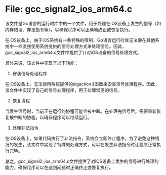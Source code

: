 # File: gcc_signal2_ios_arm64.c

该文件是Go语言的运行时库中的一个文件，用于处理在iOS设备上发生的信号（如内存错误、非法指令等），以确保程序可以正确地终止或恢复执行。

在iOS设备上，由于iOS系统有一些特殊的限制，Go语言运行时库无法像在其他系统中一样直接使用系统提供的信号处理方式来处理信号。因此，gcc_signal2_ios_arm64.c文件中提供了针对iOS设备的信号处理方式。

具体来说，该文件中实现了以下功能：

1. 安装信号处理程序

在iOS设备上，无法使用系统提供的sigaction()函数来安装信号处理程序。因此，该文件中实现了自己的信号处理程序，用于处理常见的信号。

2. 恢复协程

当发生信号时，当前正在运行的协程可能会被中断。在处理完信号后，需要重新恢复被中断的协程，以确保程序可以继续运行。

3. 处理非法指令

在iOS设备上，如果代码执行了非法指令，系统会立即终止程序。为了避免这种情况的发生，该文件中实现了特殊的处理方式，可以在发生非法指令时让程序正常执行完毕。

总之，gcc_signal2_ios_arm64.c文件提供了对iOS设备上发生的信号进行处理的能力，确保程序可以在遇到问题时正确终止或恢复执行。

